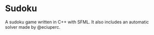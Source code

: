 # Sudoku
A sudoku game written in C++ with SFML. It also includes an automatic solver made by @eciuperc.
